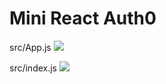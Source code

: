 # Mini React Auth0
src/App.js
![](https://i.imgur.com/bKxuQsF.png)

src/index.js
![](https://i.imgur.com/VWAz8fu.png)
